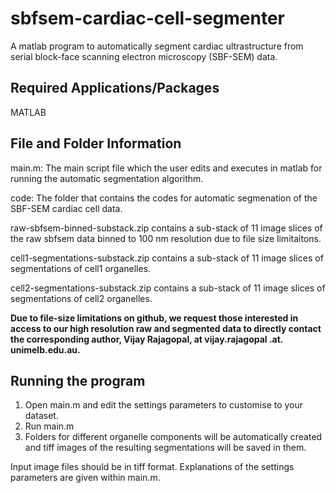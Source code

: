 sbfsem-cardiac-cell-segmenter
=============================
A matlab program to automatically segment cardiac ultrastructure from serial block-face scanning electron microscopy (SBF-SEM) data.

**Required Applications/Packages**
----------------------------------
MATLAB

**File and Folder Information**
-------------------------------
main.m: The main script file which the user edits and executes in matlab for running the automatic segmentation algorithm. 

code: The folder that contains the codes for automatic segmenation of the SBF-SEM cardiac cell data.

raw-sbfsem-binned-substack.zip contains a sub-stack of 11 image slices of the raw sbfsem data binned to 100 nm resolution due to file size limitaitons. 


cell1-segmentations-substack.zip contains a sub-stack of 11 image slices of segmentations of cell1 organelles.

cell2-segmentations-substack.zip contains a sub-stack of 11 image slices of segmentations of cell2 organelles. 

**Due to file-size limitations on github, we request those interested in access to our high resolution raw and segmented data to directly contact the corresponding author, Vijay Rajagopal, at vijay.rajagopal .at. unimelb.edu.au.**

**Running the program**
-----------------------
1. Open main.m and edit the settings parameters to customise to your dataset. 
2. Run main.m
3. Folders for different organelle components will be automatically created and tiff images of the resulting segmentations will be saved in them. 

Input image files should be in tiff format. Explanations of the settings parameters are given within main.m.


